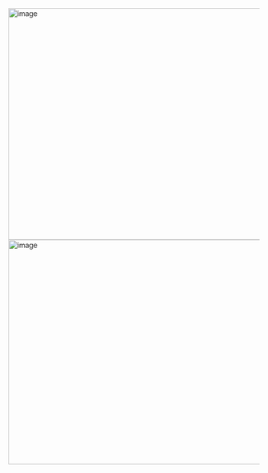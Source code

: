 <img width="540" height="463" alt="image" src="https://github.com/user-attachments/assets/70a7fb27-1852-416a-aa59-c864b9e06f87" />

<img width="942" height="449" alt="image" src="https://github.com/user-attachments/assets/8164d619-e641-4375-bb2b-6eb29cc9f856" />
